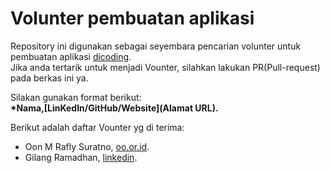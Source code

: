 # Volunter pembuatan aplikasi 
Repository ini digunakan sebagai seyembara pencarian volunter untuk pembuatan aplikasi [dicoding](www.dicoding.com).<br>
Jika anda tertarik untuk menjadi Vounter, silahkan lakukan PR(Pull-request) pada berkas ini ya.<br>

Silakan gunakan format berikut:<br>
**\*Nama,[LinKedIn/GitHub/Website](Alamat URL).**

Berikut adalah daftar Vounter yg di terima:
* Oon M Rafly Suratno, [oo.or.id](https://oo.or.id).
* Gilang Ramadhan, [linkedin](https://www.linkedin.com/in/gilang-adhan/).
  

